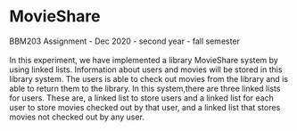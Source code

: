 # MovieShare
BBM203 Assignment - Dec 2020 - second year - fall semester
<br>
<br>
In this experiment, we have implemented a library MovieShare system by using linked lists. Information about users and movies will be stored in this library system. The users is able to check out movies from the library and is able to return them to the library. In this system,there are three linked lists for users. These are, a linked list to store users and a linked list for each user to store movies checked out by that user, and a linked list that stores movies not checked out by any user.
